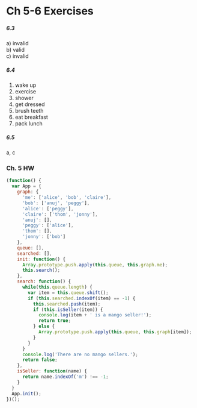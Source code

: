 # Ch 5-6 Exercises
##### 6.3
a) invalid  
b) valid    
c) invalid

##### 6.4
1) wake up
2) exercise
3) shower
4) get dressed
5) brush teeth
6) eat breakfast
7) pack lunch

##### 6.5
a, c

### Ch. 5 HW
```javascript
(function() {
  var App = {
    graph: {
      'me': ['alice', 'bob', 'claire'],
      'bob': ['anuj', 'peggy'],
      'alice': ['peggy'],
      'claire': ['thom', 'jonny'],
      'anuj': [],
      'peggy': ['alice'],
      'thom': [],
      'jonny': ['bob']
    },
    queue: [],
    searched: [],
    init: function() {
      Array.prototype.push.apply(this.queue, this.graph.me);
      this.search();
    },
    search: function() {
      while(this.queue.length) {
        var item = this.queue.shift();
        if (this.searched.indexOf(item) == -1) {
          this.searched.push(item);
          if (this.isSeller(item)) {
            console.log(item + ' is a mango seller!');
            return true;
          } else {
            Array.prototype.push.apply(this.queue, this.graph[item]);
          }
        }
      }
      console.log('There are no mango sellers.');
      return false;
    },
    isSeller: function(name) {
      return name.indexOf('m') !== -1;
    }
  }
  App.init();
})();
```
